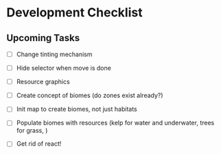 # Development Checklist

## Upcoming Tasks
- [ ] Change tinting mechanism
- [ ] Hide selector when move is done
- [ ] Resource graphics

- [ ] Create concept of biomes (do zones exist already?)
- [ ] Init map to create biomes, not just habitats
- [ ] Populate biomes with resources (kelp for water and underwater, trees for grass, )

- [ ] Get rid of react!